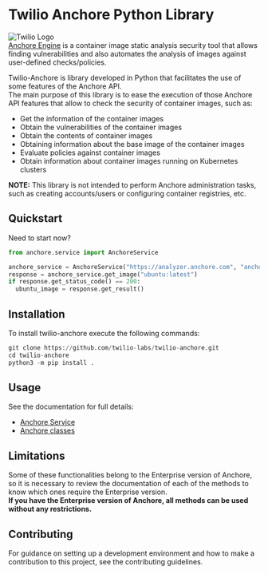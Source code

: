 # Twilio Anchore Python Library

![Twilio Logo](https://www.twilio.com/docs/static/company/img/badges/red/twilio-badge-red.046b4a20c.png "Twilio")  
[Anchore Engine](https://engine.anchore.io/docs/general/) is a container image static analysis security tool that allows finding vulnerabilities and also automates the analysis of images against user-defined checks/policies.

Twilio-Anchore is library developed in Python that facilitates the use of some features of the Anchore API.    
The main purpose of this library is to ease the execution of those Anchore API features that allow to check the security of container images, such as:
- Get the information of the container images
- Obtain the vulnerabilities of the container images
- Obtain the contents of container images
- Obtaining information about the base image of the container images
- Evaluate policies against container images
- Obtain information about container images running on Kubernetes clusters

**NOTE:** This library is not intended to perform Anchore administration tasks, such as creating accounts/users or configuring container registries, etc.

## Quickstart

Need to start now?

```python
from anchore.service import AnchoreService

anchore_service = AnchoreService("https://analyzer.anchore.com", "anchoreuser", "password")
response = anchore_service.get_image("ubuntu:latest")
if response.get_status_code() == 200:
  ubuntu_image = response.get_result()
```

## Installation

To install twilio-anchore execute the following commands:
```python
git clone https://github.com/twilio-labs/twilio-anchore.git
cd twilio-anchore
python3 -m pip install .
```

## Usage

See the documentation for full details:
- [Anchore Service](./docs/anchore_service.md)
- [Anchore classes](./docs/anchore_models.md)

## Limitations
Some of these functionalities belong to the Enterprise version of Anchore, so it is necessary to review the documentation of each of the methods to know which ones require the Enterprise version.  
**If you have the Enterprise version of Anchore, all methods can be used without any restrictions.**

## Contributing
For guidance on setting up a development environment and how to make a contribution to this project, see the contributing guidelines.
